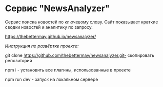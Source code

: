 # Сервис "NewsAnalyzer"

Сервис поиска новостей по ключевому слову. Сайт показывает краткие сводки новостей и аналитику по запросу.

https://thebettermay.github.io/newsanalyzer/

_Инструкция по развёртке проекта:_

git clone https://github.com/thebettermay/newsanalyzer.git- скопировать репозиторий

npm i - установить все плагины, использованные в проекте

npm run dev - запуск на локальном сервере

